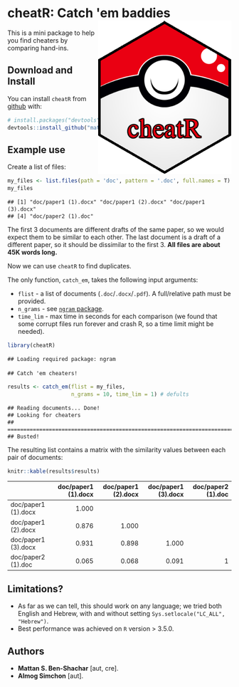 
<!-- README.md is generated from README.Rmd. Please edit that file -->
cheatR: Catch 'em baddies <img src="doc\cheatRball.png" align="right" height="345" width="300"/>
================================================================================================

This is a mini package to help you find cheaters by comparing hand-ins.

Download and Install
--------------------

You can install `cheatR` from [github](https://github.com/mattansb/cheatR) with:

``` r
# install.packages("devtools")
devtools::install_github("mattansb/cheatR")
```

Example use
-----------

Create a list of files:

``` r
my_files <- list.files(path = 'doc', pattern = '.doc', full.names = T)
my_files
```

    ## [1] "doc/paper1 (1).docx" "doc/paper1 (2).docx" "doc/paper1 (3).docx"
    ## [4] "doc/paper2 (1).doc"

The first 3 documents are different drafts of the same paper, so we would expect them to be similar to each other. The last document is a draft of a different paper, so it should be dissimilar to the first 3. **All files are about 45K words long.**

Now we can use `cheatR` to find duplicates.

The only function, `catch_em`, takes the following input arguments:

-   `flist` - a list of documents (`.doc`/`.docx`/`.pdf`). A full/relative path must be provided.
-   `n_grams` - see [`ngram` package](https://github.com/wrathematics/ngram).
-   `time_lim` - max time in seconds for each comparison (we found that some corrupt files run forever and crash R, so a time limit might be needed).

``` r
library(cheatR)
```

    ## Loading required package: ngram

    ## Catch 'em cheaters!

``` r
results <- catch_em(flist = my_files,
                    n_grams = 10, time_lim = 1) # defults
```

    ## Reading documents... Done!
    ## Looking for cheaters
    ## ===========================================================================
    ## Busted!

The resulting list contains a matrix with the similarity values between each pair of documents:

``` r
knitr::kable(results$results)
```

|                     |  doc/paper1 (1).docx|  doc/paper1 (2).docx|  doc/paper1 (3).docx|  doc/paper2 (1).doc|
|---------------------|--------------------:|--------------------:|--------------------:|-------------------:|
| doc/paper1 (1).docx |                1.000|                     |                     |                    |
| doc/paper1 (2).docx |                0.876|                1.000|                     |                    |
| doc/paper1 (3).docx |                0.931|                0.898|                1.000|                    |
| doc/paper2 (1).doc  |                0.065|                0.068|                0.091|                   1|

Limitations?
------------

-   As far as we can tell, this should work on any language; we tried both English and Hebrew, with and without setting `Sys.setlocale("LC_ALL", "Hebrew")`.
-   Best performance was achieved on `R` version &gt; 3.5.0.

Authors
-------

-   **Mattan S. Ben-Shachar** \[aut, cre\].
-   **Almog Simchon** \[aut\].
